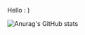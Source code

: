 Hello : ) 

![Anurag's GitHub stats](https://github-readme-stats.vercel.app/api?username=thisissolmi&show_icons=true&theme=radical)
